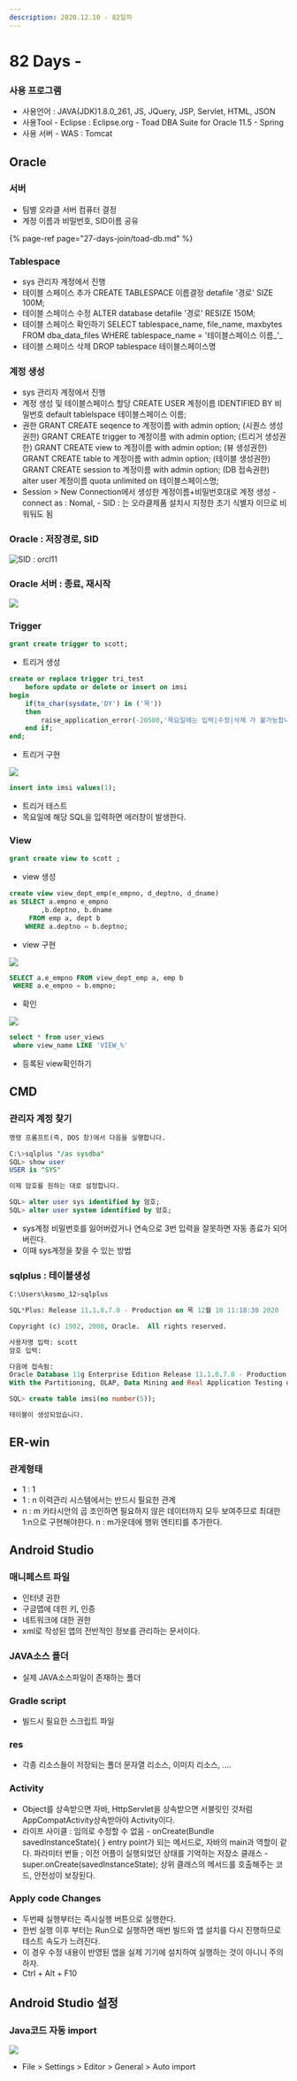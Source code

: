 ```yaml
---
description: 2020.12.10 - 82일차
---
```


# 82 Days -

### 사용 프로그램

* 사용언어 : JAVA\(JDK\)1.8.0\_261, JS, JQuery, JSP, Servlet, HTML, JSON
* 사용Tool  - Eclipse : Eclipse.org - Toad DBA Suite for Oracle 11.5 - Spring
* 사용 서버 - WAS : Tomcat

## Oracle

### 서버

* 팀별 오라클 서버 컴퓨터 결정
* 계정 이름과 비밀번호, SID이름 공유

{% page-ref page="27-days-join/toad-db.md" %}

### Tablespace

* sys 관리자 계정에서 진행
* 테이블 스페이스 추가 CREATE TABLESPACE 이름결정 detafile '경로' SIZE 100M;
* 테이블 스페이스 수정 ALTER database detafile '경로' RESIZE 150M;
* 테이블 스페이스 확인하기 SELECT tablespace\_name, file\_name, maxbytes FROM dba\_data\_files WHERE tablespace\_name = '테이블스페이스 이름_'_
* 테이블 스페이스 삭제 DROP tablespace 테이블스페이스명

### 계정 생성

* sys 관리자 계정에서 진행
* 계정 생성 및 테이블스페이스 할당 CREATE USER 계정이름 IDENTIFIED BY 비밀번호 default tablelspace 테이블스페이스 이름;
* 권한 GRANT CREATE seqence to 계정이름  with admin option; \(시퀀스 생성권한\) GRANT CREATE trigger to 계정이름  with admin option;    \(트리거 생성권한\) GRANT CREATE view to 계정이름  with admin option;        \(뷰 생성권한\) GRANT CREATE table to 계정이름 with admin option;        \(테이블 생성권한\) GRANT CREATE session to 계정이름 with admin option;   \(DB 접속권한\) alter user 계정이름 quota unlimited on 테이블스페이스명;
* Session &gt; New Connection에서 생성한 계정이름+비밀번호대로 계정 생성 - connect as : Nomal,  - SID : 는 오라클제품 설치시 지정한 초기 식별자 이므로 비워둬도 됨

### Oracle : 저장경로, SID

![SID : orcl11](../../.gitbook/assets/sid.png)

### Oracle 서버 : 종료, 재시작

![](../../.gitbook/assets/.png%20%2845%29.png)

### Trigger

```sql
grant create trigger to scott;
```

* 트리거 생성

```sql
create or replace trigger tri_test
    before update or delete or insert on imsi
begin 
    if(to_char(sysdate,'DY') in ('목'))
    then
        raise_application_error(-20500,'목요일에는 입력|수정|삭제 가 불가능합니다.');
    end if;
end;
```

* 트리거 구현

![](../../.gitbook/assets/trigger-error.png)

```sql
insert into imsi values(1);
```

* 트리거 테스트
* 목요일에 해당 SQL을 입력하면 에러창이 발생한다.

### View

```sql
grant create view to scott ;
```

* view 생성

```sql
create view view_dept_emp(e_empno, d_deptno, d_dname)
as SELECT a.empno e_empno
        ,b.deptno, b.dname
     FROM emp a, dept b
    WHERE a.deptno = b.deptno;
```

* view 구현

![](../../.gitbook/assets/view.png)

```sql
SELECT a.e_empno FROM view_dept_emp a, emp b
 WHERE a.e_empno = b.empno;
```

* 확인

![](../../.gitbook/assets/view-.png)

```sql
select * from user_views
 where view_name LIKE 'VIEW_%' 
```

* 등록된 view확인하기

## CMD

### 관리자 계정 찾기

```sql
명령 프롬프트(즉, DOS 창)에서 다음을 실행합니다. 

C:\>sqlplus "/as sysdba"
SQL> show user
USER is "SYS" 

이제 암호를 원하는 대로 설정합니다. 

SQL> alter user sys identified by 암호;
SQL> alter user system identified by 암호;
```

* sys계정 비밀번호를 잃어버렸거나 연속으로 3번 입력을 잘못하면 자동 종료가 되어 버린다.
* 이때 sys계정을 찾을 수 있는 방법

### sqlplus : 테이블생성

```sql
C:\Users\kosmo_12>sqlplus

SQL*Plus: Release 11.1.0.7.0 - Production on 목 12월 10 11:18:30 2020

Copyright (c) 1982, 2008, Oracle.  All rights reserved.

사용자명 입력: scott
암호 입력:

다음에 접속됨:
Oracle Database 11g Enterprise Edition Release 11.1.0.7.0 - Production
With the Partitioning, OLAP, Data Mining and Real Application Testing options

SQL> create table imsi(no number(5));

테이블이 생성되었습니다.
```

## ER-win

### 관계형태

* 1 : 1
* 1 : n 이력관리 시스템에서는 반드시 필요한 관계
* n : m 카타시안의 곱 조인하면 필요하지 않은 데이터까지 모두 보여주므로 최대한 1:n으로 구현해야한다. n : m가운데에 행위 엔티티를 추가한다.

## Android Studio

### 매니페스트 파일

* 인터넷 권한
* 구글맵에 데힌 키, 인증
* 네트워크에 대한 권한
* xml로 작성된 앱의 전반적인 정보를 관리하는 문서이다.

### JAVA소스 폴더

* 실제 JAVA소스파일이 존재하는 폴더

### Gradle script

* 빌드시 필요한 스크립트 파일

### res

* 각종 리소스들이 저장되는 폴더 문자열 리소스, 이미지 리소스, ....

### Activity

* Object를 상속받으면 자바, HttpServlet을 상속받으면 서블릿인 것처럼  AppCompatActivity상속받아야 Activity이다.
* 라이프 사이클 : 임의로 수정할 수 없음 - onCreate\(Bundle savedInstanceState\){ }   entry point가 되는 메서드로, 자바의 main과 역할이 같다.   파라미터 번들 ; 이전 어플이 실행되었던 상태를 기억하는 저장소 클래스 - super.onCreate\(savedInstanceState\);   상위 클래스의 메서드를 호출해주는 코드, 안전성이 보장된다.

### Apply code Changes

* 두번째 실행부터는 즉시실행 버튼으로 실행한다.
* 한번 실행 이후 부터는 Run으로 실행하면 매번 빌드와 앱 설치를 다시 진행하므로 테스트 속도가 느려진다.
* 이 경우 수정 내용이 반영된 앱을 실제 기기에 설치하여 실행하는 것이 아니니 주의 하자.
* Ctrl + Alt + F10

## Android Studio 설정

### Java코드 자동 import

![](../../.gitbook/assets/android.png)

* File &gt; Settings &gt; Editor &gt; General &gt; Auto import

